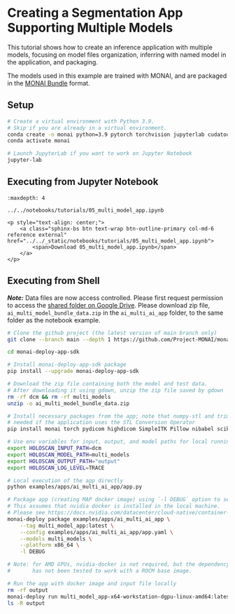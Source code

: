 # Creating a Segmentation App Supporting Multiple Models

This tutorial shows how to create an inference application with multiple models, focusing on model files organization, inferring with named model in the application, and packaging.

The models used in this example are trained with MONAI, and are packaged in the [MONAI Bundle](https://docs.monai.io/en/latest/bundle_intro.html) format.

## Setup

```bash
# Create a virtual environment with Python 3.9.
# Skip if you are already in a virtual environment.
conda create -n monai python=3.9 pytorch torchvision jupyterlab cudatoolkit=12.2 -c pytorch -c conda-forge
conda activate monai

# Launch JupyterLab if you want to work on Jupyter Notebook
jupyter-lab
```

## Executing from Jupyter Notebook

```{toctree}
:maxdepth: 4

../../notebooks/tutorials/05_multi_model_app.ipynb
```

```{raw} html
<p style="text-align: center;">
    <a class="sphinx-bs btn text-wrap btn-outline-primary col-md-6 reference external" href="../../_static/notebooks/tutorials/05_multi_model_app.ipynb">
        <span>Download 05_multi_model_app.ipynb</span>
    </a>
</p>
```

## Executing from Shell

**_Note:_** Data files are now access controlled. Please first request permission to access the [shared folder on Google Drive](https://drive.google.com/drive/folders/1EONJsrwbGsS30td0hs8zl4WKjihew1Z3?usp=sharing). Please download zip file, `ai_multi_model_bundle_data.zip` in the `ai_multi_ai_app` folder, to the same folder as the notebook example.

```bash
# Clone the github project (the latest version of main branch only)
git clone --branch main --depth 1 https://github.com/Project-MONAI/monai-deploy-app-sdk.git

cd monai-deploy-app-sdk

# Install monai-deploy-app-sdk package
pip install --upgrade monai-deploy-app-sdk

# Download the zip file containing both the model and test data.
# After downloading it using gdown, unzip the zip file saved by gdown
rm -rf dcm && rm -rf multi_models
unzip -o ai_multi_model_bundle_data.zip

# Install necessary packages from the app; note that numpy-stl and trimesh are only
# needed if the application uses the STL Conversion Operator
pip install monai torch pydicom highdicom SimpleITK Pillow nibabel scikit-image numpy-stl trimesh

# Use env variables for input, output, and model paths for local running of Python application
export HOLOSCAN_INPUT_PATH=dcm
export HOLOSCAN_MODEL_PATH=multi_models
export HOLOSCAN_OUTPUT_PATH="output"
export HOLOSCAN_LOG_LEVEL=TRACE

# Local execution of the app directly
python examples/apps/ai_multi_ai_app/app.py

# Package app (creating MAP docker image) using `-l DEBUG` option to see progress.
# This assumes that nvidia docker is installed in the local machine.
# Please see https://docs.nvidia.com/datacenter/cloud-native/container-toolkit/install-guide.html#docker to install nvidia-docker2.
monai-deploy package examples/apps/ai_multi_ai_app \
    --tag multi_model_app:latest \
    --config examples/apps/ai_multi_ai_app/app.yaml \
    --models multi_models \
    --platform x86_64 \
    -l DEBUG

# Note: for AMD GPUs, nvidia-docker is not required, but the dependency of the App SDK, namely Holoscan SDK
#       has not been tested to work with a ROCM base image.

# Run the app with docker image and input file locally
rm -rf output
monai-deploy run multi_model_app-x64-workstation-dgpu-linux-amd64:latest -i dcm -o output
ls -R output
```
